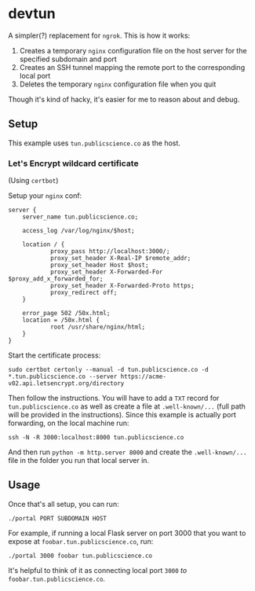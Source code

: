 # devtun

A simpler(?) replacement for `ngrok`. This is how it works:

1. Creates a temporary `nginx` configuration file on the host server for the specified subdomain and port
2. Creates an SSH tunnel mapping the remote port to the corresponding local port
3. Deletes the temporary `nginx` configuration file when you quit

Though it's kind of hacky, it's easier for me to reason about and debug.

## Setup

This example uses `tun.publicscience.co` as the host.

### Let's Encrypt wildcard certificate

(Using `certbot`)

Setup your `nginx` conf:

```
server {
    server_name tun.publicscience.co;

    access_log /var/log/nginx/$host;

    location / {
            proxy_pass http://localhost:3000/;
            proxy_set_header X-Real-IP $remote_addr;
            proxy_set_header Host $host;
            proxy_set_header X-Forwarded-For $proxy_add_x_forwarded_for;
            proxy_set_header X-Forwarded-Proto https;
            proxy_redirect off;
    }

    error_page 502 /50x.html;
    location = /50x.html {
            root /usr/share/nginx/html;
    }
}
```

Start the certificate process:

```
sudo certbot certonly --manual -d tun.publicscience.co -d *.tun.publicscience.co --server https://acme-v02.api.letsencrypt.org/directory
```

Then follow the instructions. You will have to add a `TXT` record for `tun.publicscience.co` as well as create a file at `.well-known/...` (full path will be provided in the instructions). Since this example is actually port forwarding, on the local machine run:

```
ssh -N -R 3000:localhost:8000 tun.publicscience.co
```

And then run `python -m http.server 8000` and create the `.well-known/...` file in the folder you run that local server in.

## Usage

Once that's all setup, you can run:

```
./portal PORT SUBDOMAIN HOST
```

For example, if running a local Flask server on port 3000 that you want to expose at `foobar.tun.publicscience.co`, run:

```
./portal 3000 foobar tun.publicscience.co
```

It's helpful to think of it as connecting local port `3000` _to_ `foobar.tun.publicscience.co`.
